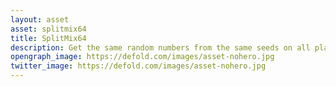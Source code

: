 ```yaml
---
layout: asset
asset: splitmix64
title: SplitMix64
description: Get the same random numbers from the same seeds on all platforms supported by Defold.
opengraph_image: https://defold.com/images/asset-nohero.jpg
twitter_image: https://defold.com/images/asset-nohero.jpg
---
```

